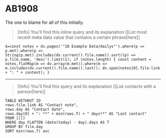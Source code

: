 # AB1908
The one to blame for all of this initially.

> [!info] You'll find this inline query and its explanation [[List most recent meta data value that contains a certain phrase|here]]

`$=const notes = dv.pages('"10 Example Data/dailys"').where(p => p.met).where(p => String(p.met).includes(dv.current().file.name)).sort((p) => p.file.name, 'desc').limit(1); if (notes.length) { const content = notes.flatMap(m => dv.array(m.met)).where(m => m.includes(dv.current().file.name)).last(); dv.span(notes[0].file.link + ": " + content); }`

---

> [!info] You'll find this query and its explanation [[List contacts with a person|here]]

```dataview
TABLE WITHOUT ID 
rows.file.link AS "Contact note", 
rows.day AS "Contact date", 
rows.day[0] + ": **" + min(rows.T) + " days**" AS "Last contact" 
FROM [[]] 
WHERE day FLATTEN (date(today) - day).days AS T 
GROUP BY file.day
SORT min(rows.T) asc
```